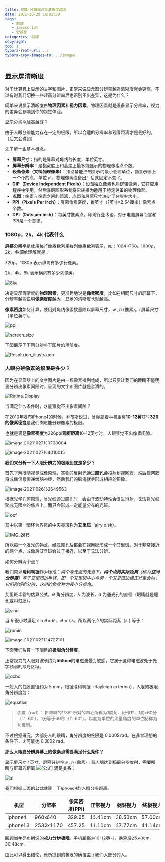 ```yaml
---
title: 前端-分辨率越高清晰度越高
date: 2021-10-25 16:01:39
tags: 
   - 前端
   - javascript
   - 分辨度
categories: 前端
copyright:
top: 1
typora-root-url: ../
typora-copy-images-to: ../images
---
```




## 显示屏清晰度

对于计算机上显示的文字和图片，正常来说显示器分辨率越高清晰度就会更高，不过有时我们切换一些超高分辨率后也识别不出差异，这是为什么？

简单来说显示清晰度由**物理因素**和**视力因素**。物理因素就是设备显示分辨率，视力的差异会影响到你的视觉体验。

显示分辨率越高越好？

由于人眼分辨能力存在一定的极限，所以合适的分辨率和观看距离才是最好的。（后文会讲到）

先了解一些基本概念。

- **屏幕尺寸**：指的是屏幕对角线的长度，单位英寸。
- **屏幕分辨率**：是指宽度上和高度上最多能显示的物理像素点个数。
- **设备像素（又叫物理像素）**：指设备能控制显示的最小物理单位，指显示器上一个个的点，单位 pt，物理像素设备出厂后就固定不变了。
- **DIP（Device Independent Pixels）**：设备独立像素也叫逻辑像素，它在应用程序中使用，然后底层图形系统将它转换为适用于特定设备的物理像素。
- **点距**：像素与像素之间的距离，点距和屏幕尺寸决定了分辨率大小。
- **PPI（Pixels Per Inch）**：屏幕像素密度，每英寸（1英寸=2.54厘米）像素点个数。
- **DPI（Dots per inch）**：每英寸像素点，印刷行业术语，对于电脑屏幕而言和PPI是一个意思。



### 1080p，2k，4k 代表什么

**屏幕分辨率**是使用每行像素数列乘每列像素数列表示，如：1024×768。1080p，2k，4k简单理解就是：

720p，1080p 表示纵向有多少行像素。

2k，4k，8k 表示横向有多少列像素。



![8ka](/images/8ka.jpg)

决定显示清晰度的**物理因素**，更准确地说是**像素密度**。比如在相同尺寸的屏幕下，分辨率越高说明**像素密度**越大，显示的清晰度也就越高。

**像素密度**如何计算，使用对角线像素数量除以屏幕尺寸，$w$ , $h$  (像素)。$l$ 屏幕尺寸（单位英寸)。



![ppi](/images/ppi.svg)



![screen_size](/images/screen_size.png)

下图展示了不同分辨率下图片的清晰度。

![Resolution_illustration](/images/Resolution_illustration.png)



### 人眼分辨像素的极限是多少？

因为在显示器上的文字图片是由一堆像素排列组成，所以只要让我们的眼睛不能明显分辨出像素间隙时，呈现的文字和图片就是丝滑的。

![Retina_Display](/images/Retina_Display.jpeg)

当满足什么条件时，才能察觉不出像素间隙？

在2010年发布iPhone4的时候，乔布斯说过，当你拿着手机距离**10-12英寸**时**326的像素密度**是我们肉眼能分辨像素的极限。

也就是满足**像素密度**为326ppi**观屏距离**10-12英寸时，人眼察觉不出像素间隙。

![image-20211027103738084](/images/image-20211027103738084.png)

![image-20211027104010015](/images/image-20211027104010015.png)

**我们来分析一下人眼分辨力的极限到底是多少？**

首先了解眼睛视觉成像原理，实物的反射光通过**瞳孔**会投射到视网膜，然后视网膜将成像信息传递给脑神经，然后我们的脑海就会形成相应的图像。

![image-20211026162649563](/images/image-20211026162649563.png)



根据光学几何原理，当光线透过瞳孔时，会由于波动特性会发生衍射，无法将光线聚成无限小的焦点上，而只会形成一定能量分布的光斑。

![opf](/images/opf.png)

其中以第一暗环为界限的中央亮斑称为**艾里斑**（airy disk）。

![IMG_2815](/images/IMG_2815.PNG)





所以每一个发光的物点，经过瞳孔后都会在视网膜形成一个艾里斑。对于非常接近的两个点，成像后艾里斑会过于接近，以至于无法分辨。

如何分辨两个点？

我们常以**瑞利判据**作为标准：*两个等光强的光源下，**两个点的实际距离**（称为**空间分辨度**）等于艾里斑的半径，即一个艾里斑中心与另一个艾里斑边缘正好重合时，它们刚好能分辨，这时的角度称为最小分辨角*。

艾里斑半径的估算公式，$θ$ 角分辨度，$λ$ 为波长，$d$ 为通光孔的直径（眼睛就是瞳孔或叫虹膜）。

![sino](/images/sino.svg)

当 $θ$ 很小时满足 sin *θ* ≈ *θ* ，$θ=r/s$，所以两个点的实际距离（$s$ ) 等于：

![romin](/images/romin.svg)



![image-20211027134727161](/images/image-20211027134727161.png)



下面我们估算一下眼睛的**极限角分辨度**。

正常视力的人眼对波长约为**555nm**的电磁波最为敏感，它属于这种电磁波处于光学频谱的绿光区域。

![dcbo](/images/dcbo.png)

一般人的虹膜直径约为 5 mm，根据瑞利判据（Rayleigh criterion），人眼的极限角分辨度为：

![equation](/images/equation.svg)

> 弧度（rad）： 把圆周的1/360所对的圆心角称为1度角，记作1°，1度=60分（1°=60′），1分等于60秒（1′=60″）。以度为单位的测量角度的单位制称为角度制。



不过根据研究，大部分人的眼睛，角分辨度的极限是 0.0005 rad。在非常理想的条件下，才可能达 0.0002 rad。

**那么人眼要分辨屏幕上的像素点需要满足什么条件？**

显示屏尺寸 $l$ 英寸，屏幕分辨率$w$ , $h$  (像素)；则人眼达到极限分辨度时、需要眼睛与屏幕的距离 ![[公式]](https://www.zhihu.com/equation?tex=D) 满足关系：

![sl](/images/sl.svg)





我们根据上面的公式估算一下iphone4的人眼分辨距离。

| 机型     | 分辨率    | 像素密度(PPI) | 正常视力 | 极限视力 | 终极视力 |
| -------- | --------- | ------------- | -------- | -------- | -------- |
| iphone4  | 960x640   | 329.65        | 15.41cm  | 38.53cm  | 57.00cm  |
| iphone13 | 2532x1170 | 457.25        | 11.10cm  | 27.77cm  | 41.14cm  |

回顾当年乔布斯说的**视力分辨极限**，手机距离为10-12英寸，换算后25.40cm-30.48cm，

由此可以得出结论，他所提到的极限的确覆盖了我们大部分的人。



